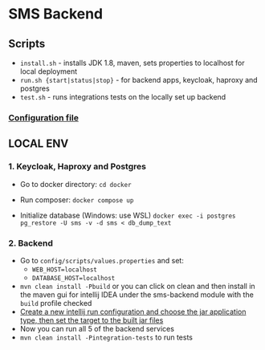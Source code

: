 # SMS Backend

## Scripts

- `install.sh` - installs JDK 1.8, maven, sets properties to localhost for local deployment
- `run.sh {start|status|stop}` - for backend apps, keycloak, haproxy and postgres 
- `test.sh` - runs integrations tests on the locally set up backend

### [Configuration file](config/scripts/values.properties)

## LOCAL ENV
### 1. Keycloak, Haproxy and Postgres

- Go to docker directory: 
`cd docker`

- Run composer:
`docker compose up`
  
- Initialize database (Windows: use WSL)
`docker exec -i postgres  pg_restore -U sms -v -d sms < db_dump_text`

### 2. Backend

- Go to `config/scripts/values.properties` and set:
    - `WEB_HOST=localhost`
    - `DATABASE_HOST=localhost`
- `mvn clean install -Pbuild` or you can click on clean and then install in the maven gui for intellij IDEA under the sms-backend module with the `build` profile checked
- [Create a new intellij run configuration and choose the jar application type, then set the target to the built jar files](tutorials/run-configuration.png)
- Now you can run all 5 of the backend services
- `mvn clean install -Pintegration-tests` to run tests